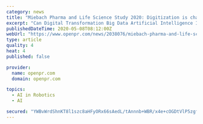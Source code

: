 ```yaml
---
category: news
title: "Miebach Pharma and Life Science Study 2020: Digitization is changing the pharmaceutical supply chain"
excerpt: "Can Digital Transformation Big Data Artificial Intelligence Internet of Things and Robotics be the answer to some of the main Supply Chain challenges How relevant are these technologies in the short medium and long term In"
publishedDateTime: 2020-05-08T08:12:00Z
webUrl: "https://www.openpr.com/news/2038076/miebach-pharma-and-life-science-study-2020-digitization"
type: article
quality: 4
heat: 4
published: false

provider:
  name: openpr.com
  domain: openpr.com

topics:
  - AI in Robotics
  - AI

secured: "YWBvWrdShnKT8l1szc8aHFyORx66sAedL/tAnnnb+WBR/x4e+cOGDtVlP5zgfQSNiF955IJzkNrxQ3SeQtsmVW1M39dyQjKHWaPVUNbo72PEHNTDzkStNrv1On2EFsTV+TzdcZXN0mwwFNma2TYsPx6GRdsaaZEAtd0xiIRwnnnAZiMP/WLMU228T97VldF/k9o5kn4s8xNHHdAWGtkD+o3k7ZmcDGS0eneVMPC7ZotUA5wFTF5CRuH4NYPVRW3XYNOGZNnYmNMgJXwDtam4RiO+Euz+5Z2zOs0H0EOnSZevb22sDwYPJTxaPa3kgJc6swbV2M8wK3T477e/opP91MiAAA1jJDT4JL4Q7wqxLE/Xc0rjIXV7FAZeuL8GI4l/i4h89lhulZeuMR67tGmYO8DmKE8Kshs8xBLvpM9onxGi1gbYdAnm4m2ePOFVCoc59tcRxOOgTCmgzBTUHPVlOurlw/D6M3CL4/9gyKC/KcY=;kL8d0eWzT1yMTDd4SeskAw=="
---
```


